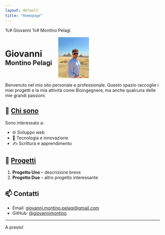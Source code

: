 ```yaml
---
layout: default
title: "Homepage"
---
```


%# Giovanni
%# Montino Pelagi

<div style="display: flex; align-items: center;">
  <div>
    <h1 style="margin: 0;">Giovanni</h1>
    <h2 style="margin: 0;">Montino Pelagi</h2>
  </div>
  <img src="photos/homepage.jpg" alt="Foto di Marco" style="width: 100px; margin-left: 20px;">
</div>

Benvenuto nel mio sito personale e professionale. Questo spazio raccoglie i miei progetti e la mia attività come Bioingegnere, ma anche qualcuna delle mie grandi passioni.

## 🧠 [Chi sono](/about/)

Sono interessato a:
- 🌐 Sviluppo web
- 🧪 Tecnologia e innovazione
- ✍️ Scrittura e apprendimento

## 📁 [Progetti](/projects/)

1. **Progetto Uno** – descrizione breve
2. **Progetto Due** – altro progetto interessante

## 📫 Contatti

- Email: [giovanni.montino.pelagi@gmail.com](mailto:giovanni.montino.pelagi@gmail.com)
- GitHub: [@giovannimontino](https://github.com/giovannimontino)

---

A presto!
